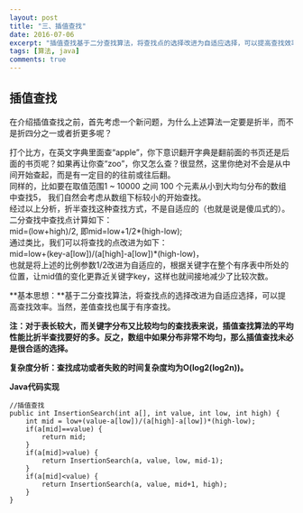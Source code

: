 ```yaml
---
layout: post
title: "三、插值查找"
date: 2016-07-06
excerpt: "插值查找基于二分查找算法，将查找点的选择改进为自适应选择，可以提高查找效率。当然，差值查找也属于有序查找。"
tags: [算法, java]
comments: true
---
```

## 插值查找 ##
在介绍插值查找之前，首先考虑一个新问题，为什么上述算法一定要是折半，而不是折四分之一或者折更多呢？  

打个比方，在英文字典里面查“apple”，你下意识翻开字典是翻前面的书页还是后面的书页呢？如果再让你查“zoo”，你又怎么查？很显然，这里你绝对不会是从中间开始查起，而是有一定目的的往前或往后翻。  
同样的，比如要在取值范围1 ~ 10000 之间 100 个元素从小到大均匀分布的数组中查找5， 我们自然会考虑从数组下标较小的开始查找。  
经过以上分析，折半查找这种查找方式，不是自适应的（也就是说是傻瓜式的）。二分查找中查找点计算如下：  
mid=(low+high)/2, 即mid=low+1/2*(high-low);  
通过类比，我们可以将查找的点改进为如下：  
mid=low+(key-a[low])/(a[high]-a[low])*(high-low)，  
也就是将上述的比例参数1/2改进为自适应的，根据关键字在整个有序表中所处的位置，让mid值的变化更靠近关键字key，这样也就间接地减少了比较次数。

**基本思想：**基于二分查找算法，将查找点的选择改进为自适应选择，可以提高查找效率。当然，差值查找也属于有序查找。  

**注：对于表长较大，而关键字分布又比较均匀的查找表来说，插值查找算法的平均性能比折半查找要好的多。反之，数组中如果分布非常不均匀，那么插值查找未必是很合适的选择。**  

**复杂度分析：查找成功或者失败的时间复杂度均为O(log2(log2n))。**

**Java代码实现**
```
//插值查找
public int InsertionSearch(int a[], int value, int low, int high) {
    int mid = low+(value-a[low])/(a[high]-a[low])*(high-low);
    if(a[mid]==value) {
        return mid;
	}
    if(a[mid]>value) {
        return InsertionSearch(a, value, low, mid-1);
	}
    if(a[mid]<value) {
        return InsertionSearch(a, value, mid+1, high);
	}
}
```
